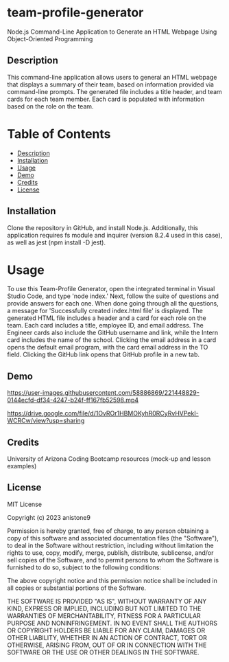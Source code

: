 # team-profile-generator
Node.js Command-Line Application to Generate an HTML Webpage Using Object-Oriented Programming

## Description   
This command-line application allows users to general an HTML webpage that displays a summary of their team, based on information provided via command-line prompts. The generated file includes a title header, and team cards for each team member. Each card is populated with information based on the role on the team.    

# Table of Contents   
- [Description](#description)   
- [Installation](#installation)
- [Usage](#usage)
- [Demo](#demo)
- [Credits](#credits)  
- [License](#license)     

## Installation   
Clone the repository in GitHub, and install Node.js. Additionally, this application requires fs module and inquirer (version 8.2.4 used in this case), as well as jest (npm install -D jest).      

# Usage    
To use this Team-Profile Generator, open the integrated terminal in Visual Studio Code, and type 'node index.' Next, follow the suite of questions and provide answers for each one. When done going through all the questions, a message for 'Successfully created index.html file' is displayed. The generated HTML file includes a header and a card for each role on the team. Each card includes a title, employee ID, and email address. The Engineer cards also include the GitHub username and link, while the Intern card includes the name of the school. Clicking the email address in a card opens the default email program, with the card email address in the TO field. Clicking the GitHub link opens that GitHub profile in a new tab.    

## Demo   


https://user-images.githubusercontent.com/58886869/221448829-0144ecfd-df34-4247-b24f-ff167fb52598.mp4


https://drive.google.com/file/d/1OvROr1HBMOKyhR0RCyRvHVPekI-WCRCw/view?usp=sharing


## Credits   
University of Arizona Coding Bootcamp resources (mock-up and lesson examples) 

## License  

MIT License

Copyright (c) 2023 anistone9

Permission is hereby granted, free of charge, to any person obtaining a copy
of this software and associated documentation files (the "Software"), to deal
in the Software without restriction, including without limitation the rights
to use, copy, modify, merge, publish, distribute, sublicense, and/or sell
copies of the Software, and to permit persons to whom the Software is
furnished to do so, subject to the following conditions:

The above copyright notice and this permission notice shall be included in all
copies or substantial portions of the Software.

THE SOFTWARE IS PROVIDED "AS IS", WITHOUT WARRANTY OF ANY KIND, EXPRESS OR
IMPLIED, INCLUDING BUT NOT LIMITED TO THE WARRANTIES OF MERCHANTABILITY,
FITNESS FOR A PARTICULAR PURPOSE AND NONINFRINGEMENT. IN NO EVENT SHALL THE
AUTHORS OR COPYRIGHT HOLDERS BE LIABLE FOR ANY CLAIM, DAMAGES OR OTHER
LIABILITY, WHETHER IN AN ACTION OF CONTRACT, TORT OR OTHERWISE, ARISING FROM,
OUT OF OR IN CONNECTION WITH THE SOFTWARE OR THE USE OR OTHER DEALINGS IN THE
SOFTWARE.  
